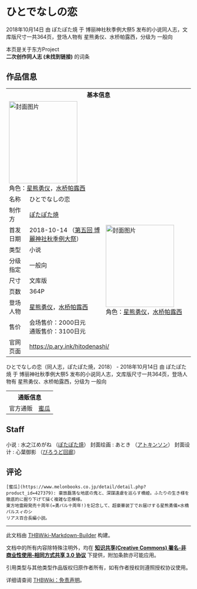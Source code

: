 # ひとでなしの恋

<!-- source html: G:\repos\THBWiki-Markdown-Builder\THBWikiMarkdown\Temp\main\4\4a\ns0%3A%E3%81%B2%E3%81%A8%E3%81%A7%E3%81%AA%E3%81%97%E3%81%AE%E6%81%8B.html -->

2018年10月14日 由 ぽたぽた焼 于 博丽神社秋季例大祭5 发布的小说同人志，文库版尺寸一共364页，登场人物有 星熊勇仪、水桥帕露西，分级为 一般向

本页是关于东方Project  
 **二次创作同人志 (未找到链接)** 的词条

## 作品信息

<table><tbody><tr><th colspan="3">基本信息</th></tr><tr><td class="cover-artwork-mobile" colspan="2"><a href="./文件-ひとでなしの恋封面.png.md" class="image" title="封面图片"><img alt="封面图片" src="https://upload.thwiki.cc/thumb/2/25/%E3%81%B2%E3%81%A8%E3%81%A7%E3%81%AA%E3%81%97%E3%81%AE%E6%81%8B%E5%B0%81%E9%9D%A2.png/186px-%E3%81%B2%E3%81%A8%E3%81%A7%E3%81%AA%E3%81%97%E3%81%AE%E6%81%8B%E5%B0%81%E9%9D%A2.png" decoding="async" loading="lazy" width="186" height="224" srcset="https://upload.thwiki.cc/thumb/2/25/%E3%81%B2%E3%81%A8%E3%81%A7%E3%81%AA%E3%81%97%E3%81%AE%E6%81%8B%E5%B0%81%E9%9D%A2.png/278px-%E3%81%B2%E3%81%A8%E3%81%A7%E3%81%AA%E3%81%97%E3%81%AE%E6%81%8B%E5%B0%81%E9%9D%A2.png 1.5x, https://upload.thwiki.cc/thumb/2/25/%E3%81%B2%E3%81%A8%E3%81%A7%E3%81%AA%E3%81%97%E3%81%AE%E6%81%8B%E5%B0%81%E9%9D%A2.png/371px-%E3%81%B2%E3%81%A8%E3%81%A7%E3%81%AA%E3%81%97%E3%81%AE%E6%81%8B%E5%B0%81%E9%9D%A2.png 2x" data-file-width="750" data-file-height="905"></a><div class="cover-char">角色：<a href="./星熊勇仪.md" title="星熊勇仪">星熊勇仪</a>，<a href="./水桥帕露西.md" title="水桥帕露西">水桥帕露西</a></div></td>
</tr><tr><td class="label">名称</td><td colspan="2"> ひとでなしの恋 </td></tr><tr><td class="label">制作方</td><td><a href="./ぽたぽた焼.md" title="ぽたぽた焼">ぽたぽた焼</a></td><td class="cover-artwork" rowspan="8" style="min-width:224px;"><a href="./文件-ひとでなしの恋封面.png.md" class="image" title="封面图片"><img alt="封面图片" src="https://upload.thwiki.cc/thumb/2/25/%E3%81%B2%E3%81%A8%E3%81%A7%E3%81%AA%E3%81%97%E3%81%AE%E6%81%8B%E5%B0%81%E9%9D%A2.png/186px-%E3%81%B2%E3%81%A8%E3%81%A7%E3%81%AA%E3%81%97%E3%81%AE%E6%81%8B%E5%B0%81%E9%9D%A2.png" decoding="async" loading="lazy" width="186" height="224" srcset="https://upload.thwiki.cc/thumb/2/25/%E3%81%B2%E3%81%A8%E3%81%A7%E3%81%AA%E3%81%97%E3%81%AE%E6%81%8B%E5%B0%81%E9%9D%A2.png/278px-%E3%81%B2%E3%81%A8%E3%81%A7%E3%81%AA%E3%81%97%E3%81%AE%E6%81%8B%E5%B0%81%E9%9D%A2.png 1.5x, https://upload.thwiki.cc/thumb/2/25/%E3%81%B2%E3%81%A8%E3%81%A7%E3%81%AA%E3%81%97%E3%81%AE%E6%81%8B%E5%B0%81%E9%9D%A2.png/371px-%E3%81%B2%E3%81%A8%E3%81%A7%E3%81%AA%E3%81%97%E3%81%AE%E6%81%8B%E5%B0%81%E9%9D%A2.png 2x" data-file-width="750" data-file-height="905"></a><div class="cover-char">角色：<a href="./星熊勇仪.md" title="星熊勇仪">星熊勇仪</a>，<a href="./水桥帕露西.md" title="水桥帕露西">水桥帕露西</a></div></td>
</tr><tr><td class="label">首发日期</td><td>2018-10-14&#160;（<a href="/展会作品列表?e=%E5%8D%9A%E4%B8%BD%E7%A5%9E%E7%A4%BE%E7%A7%8B%E5%AD%A3%E4%BE%8B%E5%A4%A7%E7%A5%AD%235">第五回 博麗神社秋季例大祭</a>）</td></tr><tr><td class="label">类型</td><td>小说</td></tr><tr><td class="label">分级指定</td><td>一般向</td></tr><tr><td class="label">尺寸</td><td>文库版</td></tr><tr><td class="label">页数</td><td>364P</td></tr><tr><td class="label">登场人物</td><td><a href="./星熊勇仪.md" title="星熊勇仪">星熊勇仪</a>，<a href="./水桥帕露西.md" title="水桥帕露西">水桥帕露西</a></td></tr><tr><td class="label">售价</td><td>会场售价：2000日元<br>通贩售价：3100日元</td></tr>
<tr><td class="label">官网页面</td><td colspan="2"><a rel="nofollow" class="external free" href="https://p.ary.ink/hitodenashi/">https://p.ary.ink/hitodenashi/</a></td></tr></tbody></table>

ひとでなしの恋（同人志，ぽたぽた焼，2018） - 2018年10月14日 由 ぽたぽた焼 于 博丽神社秋季例大祭5 发布的小说同人志，文库版尺寸一共364页，登场人物有 星熊勇仪、水桥帕露西，分级为 一般向

<table><tbody><tr><th colspan="3">通贩信息</th></tr><tr><td class="label">官方通贩</td><td colspan="2"><a rel="nofollow" class="external text" href="https://www.melonbooks.co.jp/detail/detail.php?product_id=427379">蜜瓜</a></td></tr></tbody></table>



## Staff
小说
: 水之江めがね （[ぽたぽた焼](./ぽたぽた焼.md)）
封面绘画
: あとき （[アトキンソン](http://blog.livedoor.jp/atks/)）
封面设计
: 心葉御影 （[びろうど回廊](http://coconoha-works.tumblr.com/)）


## 评论
```
[蜜瓜](https://www.melonbooks.co.jp/detail/detail.php?product_id=427379): 豪放磊落な地底の鬼と、深謀遠慮を巡らす橋姫。ふたりの生き様を徹底的に掘り下げて描く複雑な恋模様。
東方地霊殿発売十周年(=勇パル十周年!)を記念して、超豪華装丁でお届けする星熊勇儀×水橋パルスィのシ
リアス百合長編小説。
```

  
  

  





---

此文档由 [THBWiki-Markdown-Builder](https://github.com/Delsin-Yu/THBWiki-Markdown-Builder) 构建。

文档中的所有内容除特殊注明外，均在 [**知识共享(Creative Commons) 署名-非商业性使用-相同方式共享 3.0 协议**](https://creativecommons.org/licenses/by-sa/3.0/deed.zh-hans) 下提供，附加条款亦可能应用。

引用类型与其他类型作品版权归原作者所有，如有作者授权则遵照授权协议使用。

详细请查阅 [THBWiki：免责声明](https://thbwiki.cc/THBWiki:%E5%85%8D%E8%B4%A3%E5%A3%B0%E6%98%8E)。

